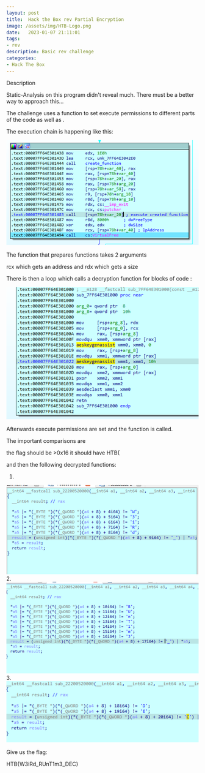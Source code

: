 ```yaml
---
layout: post
title:  Hack the Box rev Partial Encryption
image: /assets/img/HTB-Logo.png
date:   2023-01-07 21:11:01
tags:
- rev
description: Basic rev challenge
categories:
- Hack The Box
---
```


Description

Static-Analysis on this program didn't reveal much. There must be a better way to approach this...



The challenge uses a function to set execute permissions to different parts of the code as well as .

The execution chain is happening like this:

![](/assets/img/2023-01-07-21-28-59.png)

The function that prepares functions takes 2 arguments

rcx which gets an address and rdx which gets a size

There is then a loop which calls a decryption function for blocks of code :


![](/assets/img/2023-01-07-21-38-17.png)

Afterwards execute permissions are set and the function is called.


The important comparisons are

the flag should be >0x16
it should have HTB{

and then the following decrypted functions:

1.
![](/assets/img/2023-01-07-21-26-45.png)
2.
![](/assets/img/2023-01-07-21-42-03.png)
3.
![](/assets/img/2023-01-07-21-45-21.png)

Give us the flag:

HTB{W3iRd_RUnT1m3_DEC}